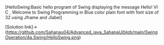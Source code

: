 [HelloSwing:Basic hello program of Swing displaying the message Hello! VI C , Welcome to Swing
Programming in Blue color plain font with font size of 32 using Jframe and Jlabel]

[Solution link]->
(https://github.com/Sahanau04/Advanced_java_SahanaU/blob/main/SwingOperation/4a.Swing/HelloSwing.png)
